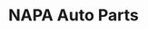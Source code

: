 ---
title: "NAPA Auto Parts"
url: /vaudreuil-dorion/napa-auto-parts-avenue-saint-charles/
shop: Autoteile
---